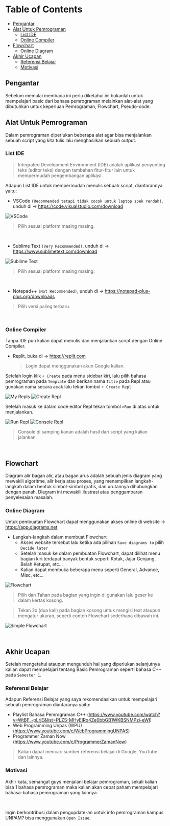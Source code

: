 # Table of Contents

- [Pengantar](#pengantar)
- [Alat Untuk Pemrograman](#alat-untuk-pemrograman)
  - [List IDE](#list-ide)
  - [Online Compiler](#online-compiler)
- [Flowchart](#flowchart)
  - [Online Diagram](#online-diagram)
- [Akhir Ucapan](#akhir-ucapan)
  - [Referensi Belajar](#referensi-belajar)
  - [Motivasi](#motivasi)

## Pengantar

Sebelum memulai membaca ini perlu diketahui ini bukanlah untuk mempelajari basic dari bahasa pemrograman melainkan alat-alat yang dibutuhkan untuk keperluan Pemrograman, Flowchart, Pseudo-code.

## Alat Untuk Pemrograman

Dalam pemrograman diperlukan beberapa alat agar bisa menjalankan sebuah script yang kita tulis lalu menghasilkan sebuah output.

### List IDE

> Integrated Development Environment (IDE) adalah aplikasi penyunting teks (editor teks) dengan tambahan fitur-fitur lain untuk mempermudah pengembangan aplikasi.

Adapun List IDE untuk mempermudah menulis sebuah script, diantarannya yaitu:

- VSCode `(Recommended tetapi tidak cocok untuk laptop spek rendah)`, unduh di -> https://code.visualstudio.com/download

![VSCode](https://i.ibb.co/r0L6Hr0/image.png)

> Pilih sesuai platform masing masing.

<br>

- Sublime Text `(Very Recommended)`, unduh di -> https://www.sublimetext.com/download

![Sublime Text](https://i.ibb.co/2jZgqgn/image.png)

> Pilih sesuai platform masing masing.

<br>

- Notepad++ `(Not Recommended)`, unduh di -> https://notepad-plus-plus.org/downloads

> Pilih versi paling terbaru.

<br>

### Online Compiler

Tanpa IDE pun kalian dapat menulis dan menjalankan script dengan Online Compiler.

- Replit, buka di -> https://replit.com
  > Login dapat menggunakan akun Google kalian.

Setelah login klik `+ Create` pada menu sidebar kiri, lalu pilih bahasa pemrograman pada `Template` dan berikan nama `Title` pada Repl atau gunakan nama secara acak lalu tekan tombol `+ Create Repl`.

![My Repls](https://i.ibb.co/349qr4L/image.png)
![Create Repl](https://i.ibb.co/D9Nz2X4/image.png)

Setelah masuk ke dalam code editor Repl tekan tombol `>Run` di atas untuk menjalankan.

![Run Repl](https://i.ibb.co/HN4YrKB/image.png)
![Console Repl](https://i.ibb.co/n7x3HTk/image.png)

> Console di samping kanan adalah hasil dari script yang kalian jalankan.

<br>

## Flowchart

Diagram alir bagan alir, atau bagan arus adalah sebuah jenis diagram yang mewakili algoritme, alir kerja atau proses, yang menampilkan langkah-langkah dalam bentuk simbol-simbol grafis, dan urutannya dihubungkan dengan panah. Diagram ini mewakili ilustrasi atau penggambaran penyelesaian masalah.

### Online Diagram

Untuk pembuatan Flowchart dapat menggunakan akses online di website -> https://app.diagrams.net

- Langkah-langkah dalam membuat Flowchart
  - Akses website tersebut lalu ketika ada pilihan `Save diagrams to` pilih `Decide later`
  - Setelah masuk ke dalam pembuatan Flowchart, dapat dilihat menu bagian kiri terdapat banyak bentuk seperti Kotak, Jajar Genjang, Belah Ketupat, etc...
  - Kalian dapat membuka beberapa menu seperti General, Advance, Misc, etc...

![Flowchart](https://i.ibb.co/JQXy2BN/image.png)

> Pilih dan Tahan pada bagian yang ingin di gunakan lalu geser ke dalam kertas kosong.

> Tekan 2x (dua kali) pada bagian kosong untuk mengisi text ataupun mengatur ukuran, seperti contoh Flowchart sederhana dibawah ini.

![Simple Flowchart](https://i.ibb.co/PZsBS0L/image.png)

<br>

## Akhir Ucapan

Setelah mengetahui ataupun mengunduh hal yang diperlukan selanjutnya kalian dapat mempelajari tentang Basic Pemrograman seperti bahasa C++ pada `Semester 1`.

### Referensi Belajar

Adapun Referensi Belajar yang saya rekomendasikan untuk mempelajari sebuah pemrograman diantaranya yaitu:

- Playlist Bahasa Pemrograman C++ (https://www.youtube.com/watch?v=WtBF_-pLrjE&list=PLZS-MHyEIRo4Ze0bbGB1WKBSNMPzi-eWI)
- Web Programming Unpas (WPU) (https://www.youtube.com/c/WebProgrammingUNPAS)
- Programmer Zaman Now (https://www.youtube.com/c/ProgrammerZamanNow)

> Kalian dapat mencari sumber referensi belajar di Google, YouTube dan lainnya.

### Motivasi

Akhir kata, semangat guys menjalani belajar pemrograman, sekali kalian bisa 1 bahasa pemrograman maka kalian akan cepat paham mempelajari bahasa-bahasa pemrograman yang lainnya.

<br>

Ingin berkontribusi dalam pengupdate-an untuk info pemrograman kampus UNPAM? bisa menggunakan `Open Issue`.
